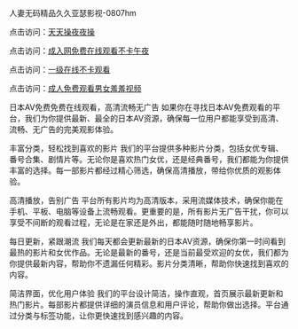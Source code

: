 人妻无码精品久久亚瑟影视-0807hm

点击访问：<a href="https://heiliaowzu4ur.pages.dev">天天操夜夜操</a>

点击访问：<a href="https://fdhf-454.pages.dev/">成入网免费在线观看不卡午夜</a>

点击访问：<a href="https://rtj-3zo.pages.dev/">一级在线不卡观看</a>

点击访问：<a href="https://tfda.pages.dev/">成人免费观看男女羞羞视频</a>


日本AV免费免费在线观看，高清流畅无广告
如果你在寻找日本AV免费观看的平台，我们为你提供最新、最全的日本AV资源，确保每一位用户都能享受到高清、流畅、无广告的完美观影体验。

丰富分类，轻松找到喜欢的影片
我们的平台提供多种影片分类，包括女优专辑、番号合集、剧情片等。无论你是喜欢热门女优，还是经典番号，我们都能为你提供丰富的选择。每一部影片都经过精心筛选，确保高清播放，带给你优质的观影体验。

高清播放，告别广告
平台所有影片均为高清版本，采用流媒体技术，确保你能在手机、平板、电脑等设备上流畅观看。更重要的是，所有影片无广告干扰，你可以享受不间断的观看过程，无论是在家还是外出，都能随时随地畅享影片。

每日更新，紧跟潮流
我们每天都会更新最新的日本AV资源，确保你第一时间看到最热的影片和女优作品。无论是最新的番号，还是当前最受欢迎的女优，我们都为你提供最新内容，帮助你不遗漏任何精彩。影片分类清晰，帮助你快速找到喜欢的内容。

简洁界面，优化用户体验
我们的平台设计简洁，操作直观，首页展示最新更新和热门影片。每部影片都提供详细的演员信息和用户评论，帮助你做出选择。平台通过分类与标签功能，让你更快速找到感兴趣的内容。



<span style="display:none;">[Canonical link](https://github.com/hdd452/27688 ）</span>
